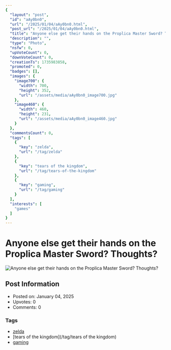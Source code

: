 ```yaml
---
{
  "layout": "post",
  "id": "aAy0bn0",
  "url": "/2025/01/04/aAy0bn0.html",
  "post_url": "/2025/01/04/aAy0bn0.html",
  "title": "Anyone else get their hands on the Proplica Master Sword? Thoughts?",
  "description": "",
  "type": "Photo",
  "nsfw": 0,
  "upVoteCount": 0,
  "downVoteCount": 0,
  "creationTs": 1735983858,
  "promoted": 0,
  "badges": [],
  "images": {
    "image700": {
      "width": 700,
      "height": 352,
      "url": "/assets/media/aAy0bn0_image700.jpg"
    },
    "image460": {
      "width": 460,
      "height": 231,
      "url": "/assets/media/aAy0bn0_image460.jpg"
    }
  },
  "commentsCount": 0,
  "tags": [
    {
      "key": "zelda",
      "url": "/tag/zelda"
    },
    {
      "key": "tears of the kingdom",
      "url": "/tag/tears-of-the-kingdom"
    },
    {
      "key": "gaming",
      "url": "/tag/gaming"
    }
  ],
  "interests": [
    "games"
  ]
}
---
```


# Anyone else get their hands on the Proplica Master Sword? Thoughts?

![Anyone else get their hands on the Proplica Master Sword? Thoughts?](/assets/media/aAy0bn0_image700.jpg)

## Post Information

- Posted on: January 04, 2025
- Upvotes: 0
- Comments: 0

### Tags

- [zelda](/tag/zelda)
- [tears of the kingdom](/tag/tears of the kingdom)
- [gaming](/tag/gaming)
